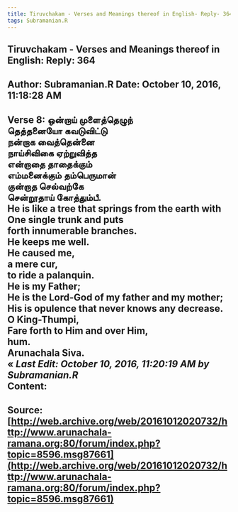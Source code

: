 ```yaml
--- 
title: Tiruvchakam - Verses and Meanings thereof in English- Reply- 364   
tags: Subramanian.R  
---  
```

##  Tiruvchakam - Verses and Meanings thereof in English: Reply: 364  
Author: Subramanian.R       Date: October 10, 2016, 11:18:28 AM  
---  
Verse 8: ஒன்றாய் முளைத்தெழுந்   
 தெத்தனையோ கவடுவிட்டு   
நன்றாக வைத்தென்னை   
 நாய்சிவிகை ஏற்றுவித்த   
என்றாதை தாதைக்கும்   
 எம்மனைக்கும் தம்பெருமான்   
குன்றாத செல்வற்கே   
 சென்றூதாய் கோத்தும்பீ.   
He is like a tree that springs from the earth with One single trunk and puts  
forth innumerable branches.   
He keeps me well.   
He caused me,   
a mere cur,   
to ride a palanquin.   
He is my Father;   
He is the Lord-God of my father and my mother;   
His is opulence that never knows any decrease.   
O King-Thumpi,   
Fare forth to Him and over Him,   
hum.   
Arunachala Siva.   
« _Last Edit: October 10, 2016, 11:20:19 AM by Subramanian.R_  
Content:
 ---  
Source:[http://web.archive.org/web/20161012020732/http://www.arunachala-ramana.org:80/forum/index.php?topic=8596.msg87661](http://web.archive.org/web/20161012020732/http://www.arunachala-ramana.org:80/forum/index.php?topic=8596.msg87661)   
---  

